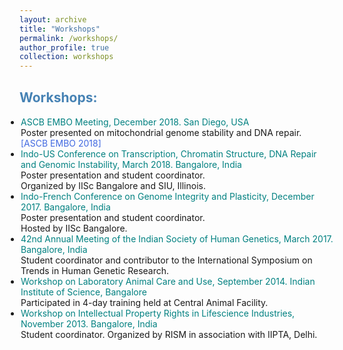```yaml
---
layout: archive
title: "Workshops"
permalink: /workshops/
author_profile: true
collection: workshops
---
```



<html>
<head>
<style>
a:link {
  color: RoyalBlue;
  background-color: transparent;
  text-decoration: none;
}

a:visited {
  color: Purple;
  background-color: transparent;
  text-decoration: none;
}

a:hover {
  color: RoyalBlue;
  background-color: transparent;
  text-decoration: underline;
}

a:active {
  color: DarkRed;
  background-color: transparent;
  text-decoration: underline;
}
</style>  
</head>  
 
<body>  
  
<h2 style="color:SteelBlue;" vspace="-2px;">Workshops:</h2>
  
<ul style="margin:1;padding:1">

 <li> <font color="#008080">ASCB EMBO Meeting, December 2018. San Diego, USA</font>
  <br> Poster presented on mitochondrial genome stability and DNA repair.
  <br> <a href="https://www.ascb.org/event/2018ascbembo/" target="_blank" LINK="red">[ASCB EMBO 2018]</a>
  </li>

 <li> <font color="#008080">Indo-US Conference on Transcription, Chromatin Structure, DNA Repair and Genomic Instability, March 2018. Bangalore, India</font>
  <br> Poster presentation and student coordinator.
  <br> Organized by IISc Bangalore and SIU, Illinois.
  </li>

 <li> <font color="#008080">Indo-French Conference on Genome Integrity and Plasticity, December 2017. Bangalore, India</font>
  <br> Poster presentation and student coordinator.
  <br> Hosted by IISc Bangalore.
  </li>

 <li> <font color="#008080">42nd Annual Meeting of the Indian Society of Human Genetics, March 2017. Bangalore, India</font>
  <br> Student coordinator and contributor to the International Symposium on Trends in Human Genetic Research.
  </li>

 <li> <font color="#008080">Workshop on Laboratory Animal Care and Use, September 2014. Indian Institute of Science, Bangalore</font>
  <br> Participated in 4-day training held at Central Animal Facility.
  </li>

 <li> <font color="#008080">Workshop on Intellectual Property Rights in Lifescience Industries, November 2013. Bangalore, India</font>
  <br> Student coordinator. Organized by RISM in association with IIPTA, Delhi.
  </li>

</ul>
  
 
  
</body>
</html>
